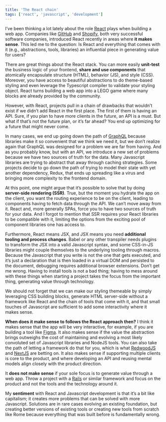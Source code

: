 ```yaml
---
title: 'The React chain'
tags: ['react', 'javascript', 'development']
---
```


I’ve been thinking a lot lately about the role [React](https://reactjs.org/) plays when building a web app. Companies like [GitHub](https://github.com) and [Shopify](https://shopify.com), both very successful software companies, introduced React recently in areas where **it makes sense**. This led me to the question: Is React and everything that comes with it (e.g., abstractions, tools, libraries) an influential piece in generating value for users?

There are great things about the React stack. You can more easily **unit-test** the business logic of your frontend, **share and use components** that atomically encapsulate structure (HTML), behavior (JS), and style (CSS). Moreover, you have access to beautiful abstractions to do theme-based styling and even leverage the Typescript compiler to validate your styling object. React turns building a web app into a LEGO game where many blocks are already provided by the community.

However, with React, projects pull in a chain of drawbacks that wouldn’t exist if we didn’t add React in the first place. The first of them is having an API. Sure, if you plan to have more clients in the future, an API is a must. But what if that’s not the future plan, or it’s far ahead? You end up optimizing for a future that might never come.

In many cases, we end up going down the path of [GraphQL](https://graphql.org/) because libraries make it so convenient that we think we need it, but we don’t realize again that GraphQL was designed for a problem we are far from having. And as you probably know, but with an API, we introduce a new set of problems because we have two sources of truth for the data. Many Javascript libraries are trying to abstract that away through caching strategies. Some projects decide to go down the path of trying to model their state with yet another dependency, Redux, that ends up spreading like a virus and bringing more complexity to the frontend domain.

At this point, one might argue that it’s possible to solve that by doing **server-side rendering (SSR)**. True, but the moment you hydrate the app on the client, you want the routing experience to be on the client, leading to components having to fetch data through the API. We can’t move away from it. React and, more generally SPAs, force you to have two sources of truth for your data. And I forgot to mention that SSR requires your React libraries to be compatible with it, limiting the options from the exciting pool of component libraries one has access to.

Furthermore, React means JSX, and JSX means you need **additional tooling and process changes**. Babel or any other transpiler needs plugins to transform the JSX into a valid Javascript syntax, and some CSS-in-JS libraries might couple themselves to the underlying tooling through macros. Because the Javascript that you write is not the one that gets executed, and it’s just a declaration that is then loaded in a virtual DOM and persisted to the document, debugging requires additional browser extensions. Don’t get me wrong. Having to install tools is not a bad thing; having to mess around with these things when starting a project takes the focus from the important thing, generating value through technology.

We should not forget that we can make our styling themeable by simply leveraging CSS building blocks, generate HTML server-side without a framework like React and the chain of tools that come with it, and that small touches of Javascript are sufficient to add some interactivity where it makes sense.

**When does it make sense to follows the React approach then?** I think it makes sense that the app will be very interactive, for example, if you are building a tool like [Figma](https://figma.com/). It also makes sense if the value the abstraction brings outweighs the cost of maintaining and evolving a most likely convoluted set of Javascript libraries and NodeJS tools. You can also take the path of letting a framework do that for you, which is what [RedwoodJS](https://redwoodjs.com/) and [NextJS](https://nextjs.org/) are betting on. It also makes sense if supporting multiple clients is core to the product, and where developing an API and reusing mental models align closely with the product direction.

It **does not make sense** if your sole focus is to generate value through a web app. Throw a project with a [Rails](https://rubyonrails.org/) or similar framework and focus on the product and not the tools and the technology around it.

My **sentiment** with React and Javascript development is that it’s a bit like capitalism; it creates more problems that can be solved with more Javascript. Solutions are in rare cases evolving an existing foundation, but creating better versions of existing tools or creating new tools from scratch like Rome because everything that was built before is fundamentally wrong.
